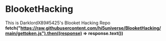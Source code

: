 # BlooketHacking
This is DarklordX89#5425's Blooket Hacking Repo
**fetch("https://raw.githubusercontent.com/hi5universe/BlooketHacking/main/gettoken.js").then((response) => response.text())**
